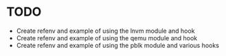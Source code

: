 # TODO

* Create refenv and example of using the lnvm module and hook
* Create refenv and example of using the qemu module and hook
* Create refenv and example of using the pblk module and various hooks

